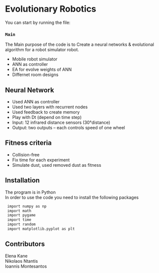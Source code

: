 # Evolutionary Robotics

 You can start by running the file:
 ### `Main`
 
The Main purpose of the code is to Create a neural networks & evolutional algorithm for a robot simulator robot. </br>

* Mobile robot simulator</br>
* ANN as controller </br>
* EA for evolve weights of ANN </br>
* Differnet room designs </br>


## Neural Network
* Used ANN as controller </br>
* Used two layers with recurrent nodes</br>
* Used feedback to create memory</br>
* Play with Dt (depend on time step)</br>
* Input: 12 infrared distance sensors (30°distance)</br>
* Output: two outputs – each controls speed of one wheel</br>

## Fitness criteria
* Collision-free </br>
* Fix time for each experiment </br>
* Simulate dust, used removed dust as fitness</br>


## Installation
The program is in Python <br />
In order to use the code you need to install the following packages
   ```sh
    import numpy as np
    import math
    import pygame
    import time
    import random
    import matplotlib.pyplot as plt
   ```

## Contributors
Elena Kane </br>
Nikolaos Ntantis </br>
Ioannis Montesantos 






